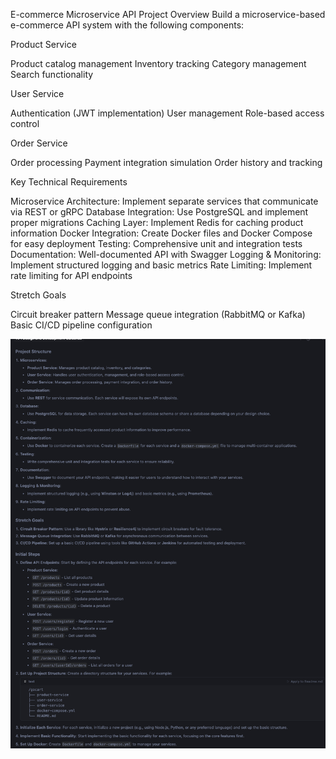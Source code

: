 E-commerce Microservice API
Project Overview
Build a microservice-based e-commerce API system with the following components:

Product Service

Product catalog management
Inventory tracking
Category management
Search functionality


User Service

Authentication (JWT implementation)
User management
Role-based access control


Order Service

Order processing
Payment integration simulation
Order history and tracking



Key Technical Requirements

Microservice Architecture: Implement separate services that communicate via REST or gRPC
Database Integration: Use PostgreSQL and implement proper migrations
Caching Layer: Implement Redis for caching product information
Docker Integration: Create Docker files and Docker Compose for easy deployment
Testing: Comprehensive unit and integration tests
Documentation: Well-documented API with Swagger
Logging & Monitoring: Implement structured logging and basic metrics
Rate Limiting: Implement rate limiting for API endpoints

Stretch Goals

Circuit breaker pattern
Message queue integration (RabbitMQ or Kafka)
Basic CI/CD pipeline configuration


![project structure](images/Project%20structure.png)